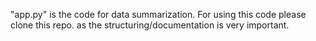 "app.py" is the code for data summarization. For using this code please clone this repo. as the structuring/documentation is very important.
